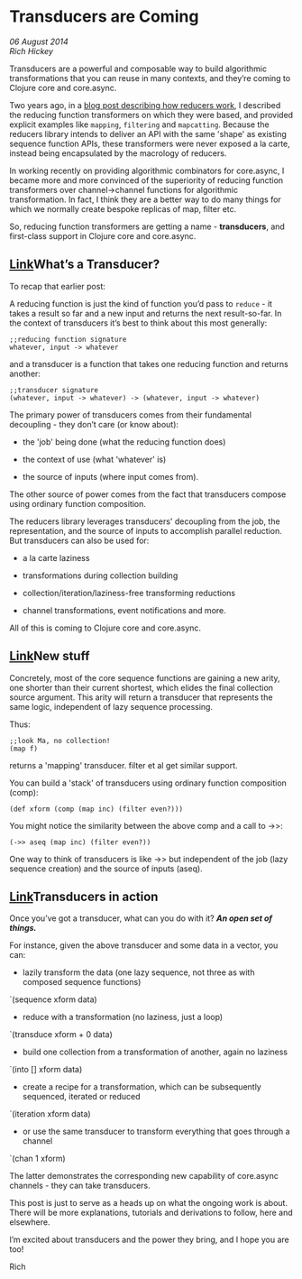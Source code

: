 # Transducers are Coming

_06 August 2014_  
_Rich Hickey_

Transducers are a powerful and composable way to build algorithmic transformations that you can reuse in many contexts, and they’re coming to Clojure core and core.async.

Two years ago, in a [blog post describing how reducers work](https://clojure.org/news/2012/05/15/anatomy-of-reducer), I described the reducing function transformers on which they were based, and provided explicit examples like `mapping`, `filtering` and `mapcatting`. Because the reducers library intends to deliver an API with the same 'shape' as existing sequence function APIs, these transformers were never exposed a la carte, instead being encapsulated by the macrology of reducers.

In working recently on providing algorithmic combinators for core.async, I became more and more convinced of the superiority of reducing function transformers over channel→channel functions for algorithmic transformation. In fact, I think they are a better way to do many things for which we normally create bespoke replicas of map, filter etc.

So, reducing function transformers are getting a name - **transducers**, and first-class support in Clojure core and core.async.

## [Link](https://clojure.org/news/2014/08/06/transducers-are-coming#_whats_a_transducer)What’s a Transducer?

To recap that earlier post:

A reducing function is just the kind of function you’d pass to `reduce` - it takes a result so far and a new input and returns the next result-so-far. In the context of transducers it’s best to think about this most generally:

```
;;reducing function signature
whatever, input -> whatever
```

and a transducer is a function that takes one reducing function and returns another:

```
;;transducer signature
(whatever, input -> whatever) -> (whatever, input -> whatever)
```

The primary power of transducers comes from their fundamental decoupling - they don’t care (or know about):

- the 'job' being done (what the reducing function does)
    
- the context of use (what 'whatever' is)
    
- the source of inputs (where input comes from).
    

The other source of power comes from the fact that transducers compose using ordinary function composition.

The reducers library leverages transducers' decoupling from the job, the representation, and the source of inputs to accomplish parallel reduction. But transducers can also be used for:

- a la carte laziness
    
- transformations during collection building
    
- collection/iteration/laziness-free transforming reductions
    
- channel transformations, event notifications and more.
    

All of this is coming to Clojure core and core.async.

## [Link](https://clojure.org/news/2014/08/06/transducers-are-coming#_new_stuff)New stuff

Concretely, most of the core sequence functions are gaining a new arity, one shorter than their current shortest, which elides the final collection source argument. This arity will return a transducer that represents the same logic, independent of lazy sequence processing.

Thus:

```
;;look Ma, no collection!
(map f)
```

returns a 'mapping' transducer. filter et al get similar support.

You can build a 'stack' of transducers using ordinary function composition (comp):

```
(def xform (comp (map inc) (filter even?)))
```

You might notice the similarity between the above comp and a call to →>:

```
(->> aseq (map inc) (filter even?))
```

One way to think of transducers is like →> but independent of the job (lazy sequence creation) and the source of inputs (aseq).

## [Link](https://clojure.org/news/2014/08/06/transducers-are-coming#_transducers_in_action)Transducers in action

Once you’ve got a transducer, what can you do with it? _**An open set of things.**_

For instance, given the above transducer and some data in a vector, you can:

- lazily transform the data (one lazy sequence, not three as with composed sequence functions)  
    

`(sequence xform data)

- reduce with a transformation (no laziness, just a loop)  
    

`(transduce xform + 0 data)

- build one collection from a transformation of another, again no laziness  
    

`(into [] xform data)

- create a recipe for a transformation, which can be subsequently sequenced, iterated or reduced  
    

`(iteration xform data)

- or use the same transducer to transform everything that goes through a channel  
    

`(chan 1 xform)

The latter demonstrates the corresponding new capability of core.async channels - they can take transducers.

This post is just to serve as a heads up on what the ongoing work is about. There will be more explanations, tutorials and derivations to follow, here and elsewhere.

I’m excited about transducers and the power they bring, and I hope you are too!

Rich